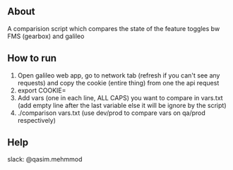 ## About
A comparision script which compares the state of the feature toggles bw FMS (gearbox) and galileo


## How to run

1. Open galileo web app, go to network tab (refresh if you can't see any requests) and copy the cookie (entire thing) from one the api request
2. export COOKIE=<cookie>
4. Add vars (one in each line, ALL CAPS) you want to compare in vars.txt (add empty line after the last variable else it will be ignore by the script)
3. ./comparison vars.txt <env> (use dev/prod to compare vars on qa/prod respectively)

## Help
slack: @qasim.mehmmod
